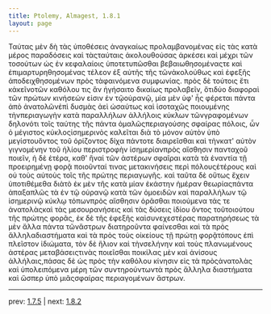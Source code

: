 ```yaml
---
title: Ptolemy, Almagest, 1.8.1
layout: page
---
```


Ταύτας μὲν δὴ τὰς ὑποθέσεις ἀναγκαίως προλαμβανομένας εἰς τὰς κατὰ μέρος παραδόσεις καὶ τὰςταύταις ἀκολουθούσας ἀρκέσει καὶ μέχρι τῶν τοσούτων ὡς ἐν κεφαλαίοις ὑποτετυπῶσθαι βεβαιωθησομέναςτε καὶ ἐπιμαρτυρηθησομένας τέλεον ἐξ αὐτῆς τῆς τῶνἀκολούθως καὶ ἐφεξῆς ἀποδειχθησομένων πρὸς τὰφαινόμενα συμφωνίας. πρὸς δὲ τούτοις ἔτι κἀκεῖνοτῶν καθόλου τις ἂν ἡγήσαιτο δικαίως προλαβεῖν, ὅτιδύο διαφοραὶ τῶν πρώτων κινήσεών εἰσιν ἐν τῷοὐρανῷ, μία μὲν ὑφ' ἧς φέρεται πάντα ἀπὸ ἀνατολῶνἐπὶ δυσμὰς ἀεὶ ὡσαύτως καὶ ἰσοταχῶς ποιουμένης τὴνπεριαγωγὴν κατὰ παραλλήλων ἀλλήλοις κύκλων τῶνγραφομένων δηλονότι τοῖς ταύτης τῆς πάντα ὁμαλῶςπεριαγούσης σφαίρας πόλοις, ὧν ὁ μέγιστος κύκλοςἰσημερινὸς καλεῖται διὰ τὸ μόνον αὐτὸν ὑπὸ μεγίστουὄντος τοῦ ὁρίζοντος δίχα πάντοτε διαιρεῖσθαι καὶ τὴνκατ' αὐτὸν γιγνομένην τοῦ ἡλίου περιστροφὴν ἰσημερίανπρὸς αἴσθησιν πανταχοῦ ποιεῖν, ἡ δὲ ἑτέρα, καθ' ἣναἱ τῶν ἀστέρων σφαῖραι κατὰ τὰ ἐναντία τῇ προειρημένῃ φορᾷ ποιοῦνταί τινας μετακινήσεις περὶ πόλουςἑτέρους καὶ οὐ τοὺς αὐτοὺς τοῖς τῆς πρώτης περιαγωγῆς. καὶ ταῦτα δὲ οὕτως ἔχειν ὑποτιθέμεθα διὰτὸ ἐκ μὲν τῆς κατὰ μίαν ἑκάστην ἡμέραν θεωρίαςπάντα ἁπαξαπλῶς τὰ ἐν τῷ οὐρανῷ κατὰ τῶν ὁμοειδῶν καὶ παραλλήλων τῷ ἰσημερινῷ κύκλῳ τόπωνπρὸς αἴσθησιν ὁρᾶσθαι ποιούμενα τάς τε ἀνατολὰςκαὶ τὰς μεσουρανήσεις καὶ τὰς δύσεις ἰδίου ὄντος τοῦτοιούτου τῆς πρώτης φορᾶς, ἐκ δὲ τῆς ἐφεξῆς καὶσυνεχεστέρας παρατηρήσεως τὰ μὲν ἄλλα πάντα τῶνἄστρων διατηροῦντα φαίνεσθαι καὶ τὰ πρὸς ἄλληλαδιαστήματα καὶ τὰ πρὸς τοὺς οἰκείους τῇ πρώτῃ φορᾷτόπους ἐπὶ πλεῖστον ἰδιώματα, τὸν δὲ ἥλιον καὶ τὴνσελήνην καὶ τοὺς πλανωμένους ἀστέρας μεταβάσειςτινὰς ποιεῖσθαι ποικίλας μὲν καὶ ἀνίσους ἀλλήλαις,πάσας δὲ ὡς πρὸς τὴν καθόλου κίνησιν εἰς τὰ πρὸςἀνατολὰς καὶ ὑπολειπόμενα μέρη τῶν συντηρούντωντὰ πρὸς ἄλληλα διαστήματα καὶ ὥσπερ ὑπὸ μιᾶςσφαίρας περιαγομένων ἄστρων.

---

prev: [1.7.5](../1.7.5/) | next: [1.8.2](../1.8.2/)

